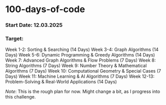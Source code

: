 # 100-days-of-code

### Start Date: 12.03.2025

### Target: 

&#9; Week 1-2: Sorting & Searching (14 Days)
&#9; Week 3-4: Graph Algorithms (14 Days)
&#9; Week 5-6: Dynamic Programming & Greedy Algorithms (14 Days)
&#9; Week 7: Advanced Graph Algorithms & Flow Problems (7 Days)
&#9; Week 8: String Algorithms (7 Days)
&#9; Week 9: Number Theory & Mathematical Algorithms (7 Days)
&#9; Week 10: Computational Geometry & Special Cases (7 Days)
&#9; Week 11: Machine Learning & AI Algorithms (7 Days)
&#9; Week 12-13: Problem-Solving & Real-World Applications (14 Days)

*Note*: This is the rough plan for now. Might change a bit, as I progress into this challenge.
